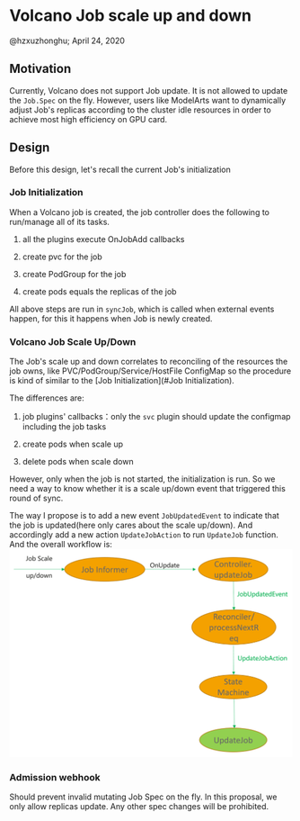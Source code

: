 # Volcano Job scale up and down

@hzxuzhonghu; April 24, 2020

## Motivation

Currently, Volcano does not support Job update. It is not allowed to update the `Job.Spec` on the fly.
However, users like ModelArts want to dynamically adjust Job's replicas according to the cluster idle resources 
in order to achieve most high efficiency on GPU card.

## Design

Before this design, let's recall the current Job's initialization

### Job Initialization

When a Volcano job is created, the job controller does the following to run/manage all of its tasks.

1. all the plugins execute OnJobAdd callbacks

2. create pvc for the job

3. create PodGroup for the job

4. create pods equals the replicas of the job

All above steps are run in `syncJob`, which is called when external events happen, for this it happens when Job is newly created.

### Volcano Job Scale Up/Down

The Job's scale up and down correlates to reconciling of the resources the job owns, like PVC/PodGroup/Service/HostFile ConfigMap
so the procedure is kind of similar to the [Job Initialization](#Job Initialization).

The differences are:

1. job plugins' callbacks：only the `svc` plugin should update the configmap including the job tasks

2. create pods when scale up

3. delete pods when scale down

However, only when the job is not started, the initialization is run. 
So we need a way to know whether it is a scale up/down event that triggered this round of sync.

The way I propose is to add a new event `JobUpdatedEvent` to indicate that the job is updated(here only cares about the scale up/down).
And accordingly add a new action `UpdateJobAction` to run `UpdateJob` function. And the overall workflow is:
![workflow](images/Job-scale-up-down.PNG)


### Admission webhook

Should prevent invalid mutating Job Spec on the fly. In this proposal, we only allow replicas update. Any other spec changes will be prohibited.


 








